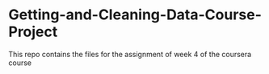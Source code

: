 # Getting-and-Cleaning-Data-Course-Project
This repo contains the files for the assignment of week 4 of the coursera course
